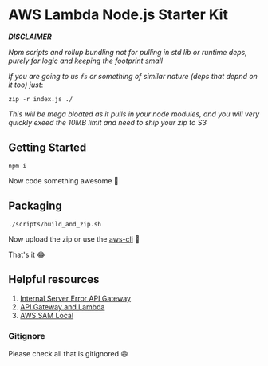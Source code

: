 # AWS Lambda Node.js Starter Kit

**_DISCLAIMER_**

_Npm scripts and rollup bundling not for pulling in std lib or runtime deps, purely for logic and keeping the footprint small_

_If you are going to us `fs` or something of similar nature (deps that depnd on it too) just_:

`zip -r index.js ./`

_This will be mega bloated as it pulls in your node modules, and you will very quickly exeed the 10MB limit and need to ship your zip to S3_

## Getting Started

`npm i`

Now code something awesome :tada:

## Packaging

`./scripts/build_and_zip.sh`

Now upload the zip or use the [aws-cli](https://aws.amazon.com/cli/) :rocket:

That's it :joy:

## Helpful resources

1. [Internal Server Error API Gateway](https://aws.amazon.com/premiumsupport/knowledge-center/malformed-502-api-gateway/)
2. [API Gateway and Lambda](https://docs.aws.amazon.com/apigateway/latest/developerguide/api-gateway-create-api-as-simple-proxy-for-lambda.html)
3. [AWS SAM Local](https://github.com/awslabs/aws-sam-local)

### Gitignore

Please check all that is gitignored :smile:
